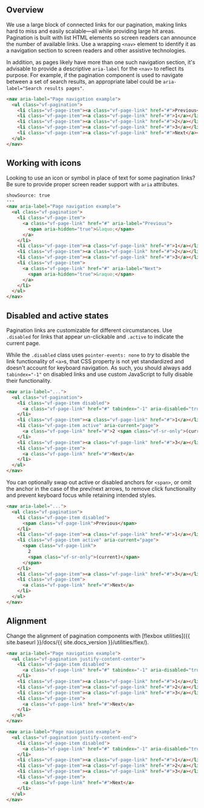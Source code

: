## Overview

We use a large block of connected links for our pagination, making links hard to miss and easily scalable—all while providing large hit areas. Pagination is built with list HTML elements so screen readers can announce the number of available links. Use a wrapping `<nav>` element to identify it as a navigation section to screen readers and other assistive technologies.

In addition, as pages likely have more than one such navigation section, it's advisable to provide a descriptive `aria-label` for the `<nav>` to reflect its purpose. For example, if the pagination component is used to navigate between a set of search results, an appropriate label could be `aria-label="Search results pages"`.

```html
<nav aria-label="Page navigation example">
  <ul class="vf-pagination">
    <li class="vf-page-item"><a class="vf-page-link" href="#">Previous</a></li>
    <li class="vf-page-item"><a class="vf-page-link" href="#">1</a></li>
    <li class="vf-page-item"><a class="vf-page-link" href="#">2</a></li>
    <li class="vf-page-item"><a class="vf-page-link" href="#">3</a></li>
    <li class="vf-page-item"><a class="vf-page-link" href="#">Next</a></li>
  </ul>
</nav>
```

## Working with icons

Looking to use an icon or symbol in place of text for some pagination links? Be sure to provide proper screen reader support with `aria` attributes.

```html
showSource: true
---
<nav aria-label="Page navigation example">
  <ul class="vf-pagination">
    <li class="vf-page-item">
      <a class="vf-page-link" href="#" aria-label="Previous">
        <span aria-hidden="true">&laquo;</span>
      </a>
    </li>
    <li class="vf-page-item"><a class="vf-page-link" href="#">1</a></li>
    <li class="vf-page-item"><a class="vf-page-link" href="#">2</a></li>
    <li class="vf-page-item"><a class="vf-page-link" href="#">3</a></li>
    <li class="vf-page-item">
      <a class="vf-page-link" href="#" aria-label="Next">
        <span aria-hidden="true">&raquo;</span>
      </a>
    </li>
  </ul>
</nav>
```

## Disabled and active states

Pagination links are customizable for different circumstances. Use `.disabled` for links that appear un-clickable and `.active` to indicate the current page.

While the `.disabled` class uses `pointer-events: none` to _try_ to disable the link functionality of `<a>`s, that CSS property is not yet standardized and doesn't account for keyboard navigation. As such, you should always add `tabindex="-1"` on disabled links and use custom JavaScript to fully disable their functionality.

```html
<nav aria-label="...">
  <ul class="vf-pagination">
    <li class="vf-page-item disabled">
      <a class="vf-page-link" href="#" tabindex="-1" aria-disabled="true">Previous</a>
    </li>
    <li class="vf-page-item"><a class="vf-page-link" href="#">1</a></li>
    <li class="vf-page-item active" aria-current="page">
      <a class="vf-page-link" href="#">2 <span class="vf-sr-only">(current)</span></a>
    </li>
    <li class="vf-page-item"><a class="vf-page-link" href="#">3</a></li>
    <li class="vf-page-item">
      <a class="vf-page-link" href="#">Next</a>
    </li>
  </ul>
</nav>
```

You can optionally swap out active or disabled anchors for `<span>`, or omit the anchor in the case of the prev/next arrows, to remove click functionality and prevent keyboard focus while retaining intended styles.

```html
<nav aria-label="...">
  <ul class="vf-pagination">
    <li class="vf-page-item disabled">
      <span class="vf-page-link">Previous</span>
    </li>
    <li class="vf-page-item"><a class="vf-page-link" href="#">1</a></li>
    <li class="vf-page-item active" aria-current="page">
      <span class="vf-page-link">
        2
        <span class="vf-sr-only">(current)</span>
      </span>
    </li>
    <li class="vf-page-item"><a class="vf-page-link" href="#">3</a></li>
    <li class="vf-page-item">
      <a class="vf-page-link" href="#">Next</a>
    </li>
  </ul>
</nav>
```

## Alignment

Change the alignment of pagination components with [flexbox utilities]({{ site.baseurl }}/docs/{{ site.docs_version }}/utilities/flex/).

```html
<nav aria-label="Page navigation example">
  <ul class="vf-pagination justify-content-center">
    <li class="vf-page-item disabled">
      <a class="vf-page-link" href="#" tabindex="-1" aria-disabled="true">Previous</a>
    </li>
    <li class="vf-page-item"><a class="vf-page-link" href="#">1</a></li>
    <li class="vf-page-item"><a class="vf-page-link" href="#">2</a></li>
    <li class="vf-page-item"><a class="vf-page-link" href="#">3</a></li>
    <li class="vf-page-item">
      <a class="vf-page-link" href="#">Next</a>
    </li>
  </ul>
</nav>
```

```html
<nav aria-label="Page navigation example">
  <ul class="vf-pagination justify-content-end">
    <li class="vf-page-item disabled">
      <a class="vf-page-link" href="#" tabindex="-1" aria-disabled="true">Previous</a>
    </li>
    <li class="vf-page-item"><a class="vf-page-link" href="#">1</a></li>
    <li class="vf-page-item"><a class="vf-page-link" href="#">2</a></li>
    <li class="vf-page-item"><a class="vf-page-link" href="#">3</a></li>
    <li class="vf-page-item">
      <a class="vf-page-link" href="#">Next</a>
    </li>
  </ul>
</nav>
```
